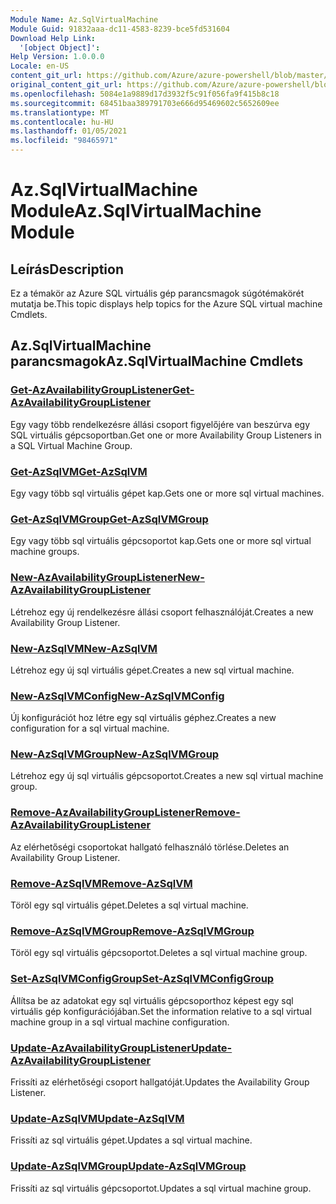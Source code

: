 ```yaml
---
Module Name: Az.SqlVirtualMachine
Module Guid: 91832aaa-dc11-4583-8239-bce5fd531604
Download Help Link:
  '[object Object]': 
Help Version: 1.0.0.0
Locale: en-US
content_git_url: https://github.com/Azure/azure-powershell/blob/master/src/SqlVirtualMachine/SqlVirtualMachine/help/Az.SqlVirtualMachine.md
original_content_git_url: https://github.com/Azure/azure-powershell/blob/master/src/SqlVirtualMachine/SqlVirtualMachine/help/Az.SqlVirtualMachine.md
ms.openlocfilehash: 5084e1a9889d17d3932f5c91f056fa9f415b8c18
ms.sourcegitcommit: 68451baa389791703e666d95469602c5652609ee
ms.translationtype: MT
ms.contentlocale: hu-HU
ms.lasthandoff: 01/05/2021
ms.locfileid: "98465971"
---
```

# <span data-ttu-id="be662-101">Az.SqlVirtualMachine Module</span><span class="sxs-lookup"><span data-stu-id="be662-101">Az.SqlVirtualMachine Module</span></span>
## <span data-ttu-id="be662-102">Leírás</span><span class="sxs-lookup"><span data-stu-id="be662-102">Description</span></span>
<span data-ttu-id="be662-103">Ez a témakör az Azure SQL virtuális gép parancsmagok súgótémakörét mutatja be.</span><span class="sxs-lookup"><span data-stu-id="be662-103">This topic displays help topics for the Azure SQL virtual machine Cmdlets.</span></span>

## <span data-ttu-id="be662-104">Az.SqlVirtualMachine parancsmagok</span><span class="sxs-lookup"><span data-stu-id="be662-104">Az.SqlVirtualMachine Cmdlets</span></span>
### [<span data-ttu-id="be662-105">Get-AzAvailabilityGroupListener</span><span class="sxs-lookup"><span data-stu-id="be662-105">Get-AzAvailabilityGroupListener</span></span>](Get-AzAvailabilityGroupListener.md)
<span data-ttu-id="be662-106">Egy vagy több rendelkezésre állási csoport figyelőjére van beszúrva egy SQL virtuális gépcsoportban.</span><span class="sxs-lookup"><span data-stu-id="be662-106">Get one or more Availability Group Listeners in a SQL Virtual Machine Group.</span></span>

### [<span data-ttu-id="be662-107">Get-AzSqlVM</span><span class="sxs-lookup"><span data-stu-id="be662-107">Get-AzSqlVM</span></span>](Get-AzSqlVM.md)
<span data-ttu-id="be662-108">Egy vagy több sql virtuális gépet kap.</span><span class="sxs-lookup"><span data-stu-id="be662-108">Gets one or more sql virtual machines.</span></span>

### [<span data-ttu-id="be662-109">Get-AzSqlVMGroup</span><span class="sxs-lookup"><span data-stu-id="be662-109">Get-AzSqlVMGroup</span></span>](Get-AzSqlVMGroup.md)
<span data-ttu-id="be662-110">Egy vagy több sql virtuális gépcsoportot kap.</span><span class="sxs-lookup"><span data-stu-id="be662-110">Gets one or more sql virtual machine groups.</span></span>

### [<span data-ttu-id="be662-111">New-AzAvailabilityGroupListener</span><span class="sxs-lookup"><span data-stu-id="be662-111">New-AzAvailabilityGroupListener</span></span>](New-AzAvailabilityGroupListener.md)
<span data-ttu-id="be662-112">Létrehoz egy új rendelkezésre állási csoport felhasználóját.</span><span class="sxs-lookup"><span data-stu-id="be662-112">Creates a new Availability Group Listener.</span></span>

### [<span data-ttu-id="be662-113">New-AzSqlVM</span><span class="sxs-lookup"><span data-stu-id="be662-113">New-AzSqlVM</span></span>](New-AzSqlVM.md)
<span data-ttu-id="be662-114">Létrehoz egy új sql virtuális gépet.</span><span class="sxs-lookup"><span data-stu-id="be662-114">Creates a new sql virtual machine.</span></span>

### [<span data-ttu-id="be662-115">New-AzSqlVMConfig</span><span class="sxs-lookup"><span data-stu-id="be662-115">New-AzSqlVMConfig</span></span>](New-AzSqlVMConfig.md)
<span data-ttu-id="be662-116">Új konfigurációt hoz létre egy sql virtuális géphez.</span><span class="sxs-lookup"><span data-stu-id="be662-116">Creates a new configuration for a sql virtual machine.</span></span>

### [<span data-ttu-id="be662-117">New-AzSqlVMGroup</span><span class="sxs-lookup"><span data-stu-id="be662-117">New-AzSqlVMGroup</span></span>](New-AzSqlVMGroup.md)
<span data-ttu-id="be662-118">Létrehoz egy új sql virtuális gépcsoportot.</span><span class="sxs-lookup"><span data-stu-id="be662-118">Creates a new sql virtual machine group.</span></span>

### [<span data-ttu-id="be662-119">Remove-AzAvailabilityGroupListener</span><span class="sxs-lookup"><span data-stu-id="be662-119">Remove-AzAvailabilityGroupListener</span></span>](Remove-AzAvailabilityGroupListener.md)
<span data-ttu-id="be662-120">Az elérhetőségi csoportokat hallgató felhasználó törlése.</span><span class="sxs-lookup"><span data-stu-id="be662-120">Deletes an Availability Group Listener.</span></span>

### [<span data-ttu-id="be662-121">Remove-AzSqlVM</span><span class="sxs-lookup"><span data-stu-id="be662-121">Remove-AzSqlVM</span></span>](Remove-AzSqlVM.md)
<span data-ttu-id="be662-122">Töröl egy sql virtuális gépet.</span><span class="sxs-lookup"><span data-stu-id="be662-122">Deletes a sql virtual machine.</span></span>

### [<span data-ttu-id="be662-123">Remove-AzSqlVMGroup</span><span class="sxs-lookup"><span data-stu-id="be662-123">Remove-AzSqlVMGroup</span></span>](Remove-AzSqlVMGroup.md)
<span data-ttu-id="be662-124">Töröl egy sql virtuális gépcsoportot.</span><span class="sxs-lookup"><span data-stu-id="be662-124">Deletes a sql virtual machine group.</span></span>

### [<span data-ttu-id="be662-125">Set-AzSqlVMConfigGroup</span><span class="sxs-lookup"><span data-stu-id="be662-125">Set-AzSqlVMConfigGroup</span></span>](Set-AzSqlVMConfigGroup.md)
<span data-ttu-id="be662-126">Állítsa be az adatokat egy sql virtuális gépcsoporthoz képest egy sql virtuális gép konfigurációjában.</span><span class="sxs-lookup"><span data-stu-id="be662-126">Set the information relative to a sql virtual machine group in a sql virtual machine configuration.</span></span>

### [<span data-ttu-id="be662-127">Update-AzAvailabilityGroupListener</span><span class="sxs-lookup"><span data-stu-id="be662-127">Update-AzAvailabilityGroupListener</span></span>](Update-AzAvailabilityGroupListener.md)
<span data-ttu-id="be662-128">Frissíti az elérhetőségi csoport hallgatóját.</span><span class="sxs-lookup"><span data-stu-id="be662-128">Updates the Availability Group Listener.</span></span>

### [<span data-ttu-id="be662-129">Update-AzSqlVM</span><span class="sxs-lookup"><span data-stu-id="be662-129">Update-AzSqlVM</span></span>](Update-AzSqlVM.md)
<span data-ttu-id="be662-130">Frissíti az sql virtuális gépet.</span><span class="sxs-lookup"><span data-stu-id="be662-130">Updates a sql virtual machine.</span></span>

### [<span data-ttu-id="be662-131">Update-AzSqlVMGroup</span><span class="sxs-lookup"><span data-stu-id="be662-131">Update-AzSqlVMGroup</span></span>](Update-AzSqlVMGroup.md)
<span data-ttu-id="be662-132">Frissíti az sql virtuális gépcsoportot.</span><span class="sxs-lookup"><span data-stu-id="be662-132">Updates a sql virtual machine group.</span></span>

